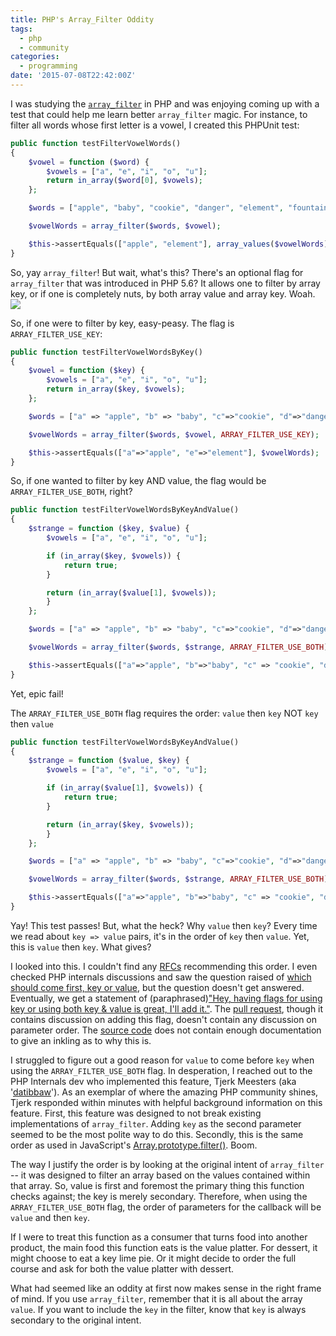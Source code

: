 ```yaml
---
title: PHP's Array_Filter Oddity
tags:
  - php
  - community
categories:
  - programming
date: '2015-07-08T22:42:00Z'
---
```


I was studying the [`array_filter`](http://php.net/manual/en/function.array-filter.php) in PHP and was enjoying coming up with a test that could help me learn better `array_filter` magic. For instance, to filter all words whose first letter is a vowel, I created this PHPUnit test:

```php
public function testFilterVowelWords()
{
    $vowel = function ($word) {
        $vowels = ["a", "e", "i", "o", "u"];
        return in_array($word[0], $vowels);
    };

    $words = ["apple", "baby", "cookie", "danger", "element", "fountain", "grape"];

    $vowelWords = array_filter($words, $vowel);

    $this->assertEquals(["apple", "element"], array_values($vowelWords));
}
```

So, yay `array_filter`! But wait, what's this? There's an optional flag for `array_filter` that was introduced in PHP 5.6? It allows one to filter by array key, or if one is completely nuts, by both array value and array key. Woah.
<img src="https://s3.amazonaws.com/giphymedia/media/yUIktdHUIamcg/giphy.gif">

So, if one were to filter by key, easy-peasy. The flag is `ARRAY_FILTER_USE_KEY`:

```php
public function testFilterVowelWordsByKey()
{
    $vowel = function ($key) {
        $vowels = ["a", "e", "i", "o", "u"];
        return in_array($key, $vowels);
    };

    $words = ["a" => "apple", "b" => "baby", "c"=>"cookie", "d"=>"danger", "e"=>"element", "f"=>"fountain", "g"=>"grape"];

    $vowelWords = array_filter($words, $vowel, ARRAY_FILTER_USE_KEY);

    $this->assertEquals(["a"=>"apple", "e"=>"element"], $vowelWords);
}
```

So, if one wanted to filter by key AND value, the flag would be `ARRAY_FILTER_USE_BOTH`, right?

```php
public function testFilterVowelWordsByKeyAndValue()
{
    $strange = function ($key, $value) {
        $vowels = ["a", "e", "i", "o", "u"];

        if (in_array($key, $vowels)) {
            return true;
        }

        return (in_array($value[1], $vowels));
        }
    };

    $words = ["a" => "apple", "b" => "baby", "c"=>"cookie", "d"=>"danger", "e"=>"element", "f"=>"fountain", "g"=>"grape"];

    $vowelWords = array_filter($words, $strange, ARRAY_FILTER_USE_BOTH);

    $this->assertEquals(["a"=>"apple", "b"=>"baby", "c" => "cookie", "d" => "danger", "e" => "element", "f" => "fountain"], $vowelWords);
}
```

Yet, epic fail!

The `ARRAY_FILTER_USE_BOTH` flag requires the order: `value` then `key` NOT `key` then `value`

```php
public function testFilterVowelWordsByKeyAndValue()
{
    $strange = function ($value, $key) {
        $vowels = ["a", "e", "i", "o", "u"];

        if (in_array($value[1], $vowels)) {
            return true;
        }

        return (in_array($key, $vowels));
        }
    };

    $words = ["a" => "apple", "b" => "baby", "c"=>"cookie", "d"=>"danger", "e"=>"element", "f"=>"fountain", "g"=>"grape"];

    $vowelWords = array_filter($words, $strange, ARRAY_FILTER_USE_BOTH);

    $this->assertEquals(["a"=>"apple", "b"=>"baby", "c" => "cookie", "d" => "danger", "e" => "element", "f" => "fountain"], $vowelWords);
}
```

Yay! This test passes! But, what the heck? Why `value` then `key`? Every time we read about `key => value` pairs, it's in the order of `key` then `value`. Yet, this is `value` then `key`. What gives?

I looked into this. I couldn't find any [RFCs](https://wiki.php.net/rfc) recommending this order. I even checked PHP internals discussions and saw the question raised of [which should come first, key or value](http://marc.info/?l=php-internals&m=137159339704961&w=2), but the question doesn't get answered. Eventually, we get a statement of (paraphrased)["Hey, having flags for using key or using both key & value is great, I'll add it."](http://marc.info/?l=php-internals&m=138023845322301&w=2). The [pull request](https://github.com/php/php-src/pull/287), though it contains discussion on adding this flag, doesn't contain any discussion on parameter order. The [source code](https://github.com/php/php-src/blob/master/ext/standard/array.c#L4803) does not contain enough documentation to give an inkling as to why this is.

I struggled to figure out a good reason for `value` to come before `key` when using the `ARRAY_FILTER_USE_BOTH` flag. In desperation, I reached out to the PHP Internals dev who implemented this feature, Tjerk Meesters (aka '[datibbaw](https://twitter.com/datibbaW)'). As an exemplar of where the amazing PHP community shines, Tjerk responded within minutes with helpful background information on this feature. First, this feature was designed to not break existing implementations of `array_filter`. Adding `key` as the second parameter seemed to be the most polite way to do this. Secondly, this is the same order as used in JavaScript's [Array.prototype.filter()](https://developer.mozilla.org/en-US/docs/Web/JavaScript/Reference/Global_Objects/Array/filter). Boom.

The way I justify the order is by looking at the original intent of `array_filter` -- it was designed to filter an array based on the values contained within that array. So, value is first and foremost the primary thing this function checks against; the key is merely secondary. Therefore, when using the `ARRAY_FILTER_USE_BOTH` flag, the order of parameters for the callback will be `value` and then `key`.

If I were to treat this function as a consumer that turns food into another product, the main food this function eats is the value platter. For dessert, it might choose to eat a key lime pie. Or it might decide to order the full course and ask for both the value platter with dessert.

What had seemed like an oddity at first now makes sense in the right frame of mind. If you use `array_filter`, remember that it is all about the array `value`. If you want to include the `key` in the filter, know that `key` is always secondary to the original intent.
